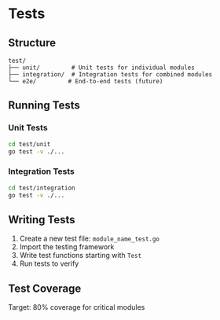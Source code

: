 # Tests

## Structure
```
test/
├── unit/         # Unit tests for individual modules
├── integration/  # Integration tests for combined modules
└── e2e/         # End-to-end tests (future)
```

## Running Tests

### Unit Tests
```bash
cd test/unit
go test -v ./...
```

### Integration Tests
```bash
cd test/integration
go test -v ./...
```

## Writing Tests

1. Create a new test file: `module_name_test.go`
2. Import the testing framework
3. Write test functions starting with `Test`
4. Run tests to verify

## Test Coverage
Target: 80% coverage for critical modules

